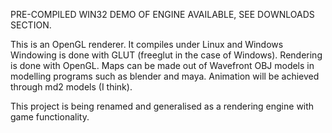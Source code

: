  PRE-COMPILED WIN32 DEMO OF ENGINE AVAILABLE, SEE DOWNLOADS SECTION. 

This is an OpenGL renderer.  It compiles under Linux and Windows
Windowing is done with GLUT (freeglut in the case of Windows).
Rendering is done with OpenGL.
Maps can be made out of Wavefront OBJ models in modelling programs such as blender and maya.
Animation will be achieved through md2 models (I think).


This project is being renamed and generalised as a rendering engine with game functionality.
